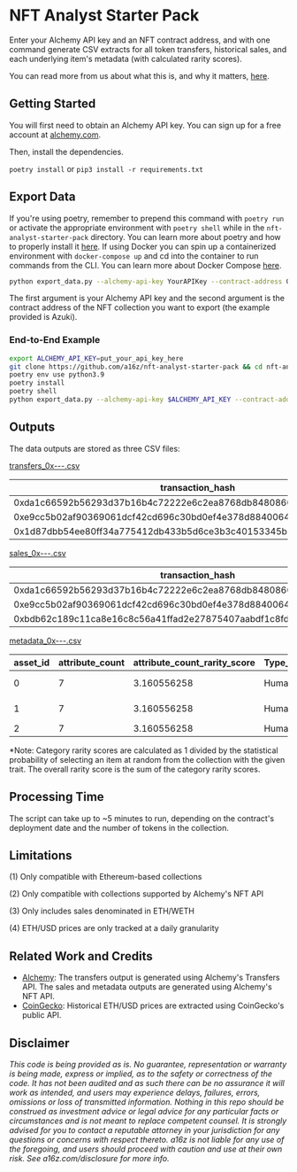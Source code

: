 # NFT Analyst Starter Pack

Enter your Alchemy API key and an NFT contract address, and with one command generate CSV extracts for all token transfers, historical sales, and each underlying item's metadata (with calculated rarity scores).

You can read more from us about what this is, and why it matters, [here](https://a16z.com/2022/03/18/nft-starter-pack-analyze-data-metadata-build-tools).

## Getting Started

You will first need to obtain an Alchemy API key. You can sign up for a free account at [alchemy.com](https://www.alchemy.com/).

Then, install the dependencies.

`poetry install` or `pip3 install -r requirements.txt`

## Export Data

If you're using poetry, remember to prepend this command with `poetry run` or activate the appropriate environment with `poetry shell` while in the `nft-analyst-starter-pack` directory. You can learn more about poetry and how to properly install it [here](https://python-poetry.org/docs/). If using Docker you can spin up a containerized environment with `docker-compose up` and cd into the container to run commands from the CLI. You can learn more about Docker Compose [here](https://docs.docker.com/compose/).

```bash
python export_data.py --alchemy-api-key YourAPIKey --contract-address 0xED5AF388653567Af2F388E6224dC7C4b3241C544
```

The first argument is your Alchemy API key and the second argument is the contract address of the NFT collection you want to export (the example provided is Azuki).

### End-to-End Example

```bash
export ALCHEMY_API_KEY=put_your_api_key_here
git clone https://github.com/a16z/nft-analyst-starter-pack && cd nft-analyst-starter-pack
poetry env use python3.9
poetry install
poetry shell
python export_data.py --alchemy-api-key $ALCHEMY_API_KEY --contract-address 0xED5AF388653567Af2F388E6224dC7C4b3241C544
```

## Outputs

The data outputs are stored as three CSV files:

[transfers_0x---.csv](https://github.com/a16z/nft-analyst-starter-pack/blob/main/transfers_0xED5AF388653567Af2F388E6224dC7C4b3241C544.csv)

|transaction_hash                                                  |block_number|date   |asset_id|from_address                              |to_address                                |log_index|value|
|------------------------------------------------------------------|------------|-------|--------|------------------------------------------|------------------------------------------|---------|-----|
|0xda1c66592b56293d37b16b4c72222e6c2ea8768db8480860132ad9b0d723c719|17090650    |4/20/23|1200    |0x29c0f446b983d002a8d110aee7e904426da5327f|0x7d88f221e9ecef9eef118e0d0e8a47f81b37e0b6|178      |1    |
|0xe9cc5b02af90369061dcf42cd696c30bd0ef4e378d88400645322eb65dc51f03|17090502    |4/20/23|4693    |0xeecba4834ca010c0ced9b2ed8b7050f5229667b8|0x53bf035f62f27dd99f8afc867abf328c218aaa03|439      |1    |
|0x1d87dbb54ee80ff34a775412db433b5d6ce3b3c40153345b53c9acb234be67e8|17090095    |4/20/23|5406    |0x703229ec1005fba3108883b8a094ea206fc1e161|0xe52cec0e90115abeb3304baa36bc2655731f7934|364      |1    |


[sales_0x---.csv](https://github.com/a16z/nft-analyst-starter-pack/blob/main/sales_0xED5AF388653567Af2F388E6224dC7C4b3241C544.csv)

|transaction_hash                                                  |block_number|date   |asset_id|marketplace|seller                                    |buyer                                     |maker                                     |taker                                     |sale_price_eth|sale_price_usd|protocol_fee_eth|protocol_fee_usd|royalty_fee_eth|royalty_fee_usd|quantity|
|------------------------------------------------------------------|------------|-------|--------|-----------|------------------------------------------|------------------------------------------|------------------------------------------|------------------------------------------|--------------|--------------|----------------|----------------|---------------|---------------|--------|
|0xda1c66592b56293d37b16b4c72222e6c2ea8768db8480860132ad9b0d723c719|17090650    |4/20/23|1200    |blur       |0x29c0f446b983d002a8d110aee7e904426da5327f|0x7d88f221e9ecef9eef118e0d0e8a47f81b37e0b6|0x29c0f446b983d002a8d110aee7e904426da5327f|0x7d88f221e9ecef9eef118e0d0e8a47f81b37e0b6|16.29         |31544.37825   |0               |0               |0.08145        |157.7218912    |1       |
|0xe9cc5b02af90369061dcf42cd696c30bd0ef4e378d88400645322eb65dc51f03|17090502    |4/20/23|4693    |seaport    |0xeecba4834ca010c0ced9b2ed8b7050f5229667b8|0x53bf035f62f27dd99f8afc867abf328c218aaa03|0x53bf035f62f27dd99f8afc867abf328c218aaa03|0xeecba4834ca010c0ced9b2ed8b7050f5229667b8|17.7375       |34347.35477   |0.4125          |798.7756923     |0.825          |1597.551385    |1       |
|0xbdb62c189c11ca8e16c8c56a41ffad2e27875407aabdf1c8fd3cb9cc505966cf|17089646    |4/20/23|8516    |blur       |0xdc2d12cdefe1b3b9060692a5d47015d219286077|0xfa89ec40699bbfd749c4eb6643dc2b22ff0e2aa6|0xdc2d12cdefe1b3b9060692a5d47015d219286077|0xfa89ec40699bbfd749c4eb6643dc2b22ff0e2aa6|15.16         |29356.21696   |0               |0               |0.758          |1467.810848    |1       |



[metadata_0x---.csv](https://github.com/a16z/nft-analyst-starter-pack/blob/main/metadata_0xED5AF388653567Af2F388E6224dC7C4b3241C544.csv)

|asset_id|attribute_count|attribute_count_rarity_score|Type_attribute|Type_rarity_score|Hair_attribute|Hair_rarity_score|Clothing_attribute   |Clothing_rarity_score|Eyes_attribute|Eyes_rarity_score|Mouth_attribute|Mouth_rarity_score|Offhand_attribute|Offhand_rarity_score|Background_attribute|Background_rarity_score|Ear_attribute|Ear_rarity_score|Headgear_attribute|Headgear_rarity_score|Neck_attribute|Neck_rarity_score|Face_attribute|Face_rarity_score|Special_attribute|Special_rarity_score|overall_rarity_score|
|--------|---------------|----------------------------|--------------|-----------------|--------------|-----------------|---------------------|---------------------|--------------|-----------------|---------------|------------------|-----------------|--------------------|--------------------|-----------------------|-------------|----------------|------------------|---------------------|--------------|-----------------|--------------|-----------------|-----------------|--------------------|--------------------|
|0       |7              |3.160556258                 |Human         |1.108893324      |Water         |476.1904762      |Pink Oversized Kimono|140.8450704          |Striking      |24.50980392      |Frown          |27.54820937       |Monkey King Staff|68.96551724         |Off White A         |5.512679162            |             |1.222344457     |                  |1.535626536          |              |1.290988897      |              |1.47275405       |                 |1.067121972         |754.4300418         |
|1       |7              |3.160556258                 |Human         |1.108893324      |Pink Hairband |129.8701299      |White Qipao with Fur |119.047619           |Daydreaming   |25.83979328      |Lipstick       |24.50980392       |Gloves           |90.09009009         |Off White D         |5.025125628            |             |1.222344457     |                  |1.535626536          |              |1.290988897      |              |1.47275405       |                 |1.067121972         |405.2408473         |
|2       |7              |3.160556258                 |Human         |1.108893324      |Pink Flowy    |114.9425287      |Vest                 |62.5                 |Ruby          |26.24671916      |Chewing        |28.49002849       |                 |3.159557662         |Red                 |9.940357853            |Red Tassel   |303.030303      |                  |1.535626536          |              |1.290988897      |              |1.47275405       |                 |1.067121972         |557.945436          |


*Note: Category rarity scores are calculated as 1 divided by the statistical probability of selecting an item at random from the collection with the given trait. The overall rarity score is the sum of the category rarity scores.

## Processing Time

The script can take up to ~5 minutes to run, depending on the contract's deployment date and the number of tokens in the collection.

## Limitations

(1) Only compatible with Ethereum-based collections

(2) Only compatible with collections supported by Alchemy's NFT API

(3) Only includes sales denominated in ETH/WETH

(4) ETH/USD prices are only tracked at a daily granularity

## Related Work and Credits
- [Alchemy](https://www.alchemy.com/): The transfers output is generated using Alchemy's Transfers API. The sales and metadata outputs are generated using Alchemy's NFT API.
- [CoinGecko](https://www.coingecko.com/): Historical ETH/USD prices are extracted using CoinGecko's public API.

## Disclaimer
_This code is being provided as is. No guarantee, representation or warranty is being made, express or implied, as to the safety or correctness of the code. It has not been audited and as such there can be no assurance it will work as intended, and users may experience delays, failures, errors, omissions or loss of transmitted information. Nothing in this repo should be construed as investment advice or legal advice for any particular facts or circumstances and is not meant to replace competent counsel. It is strongly advised for you to contact a reputable attorney in your jurisdiction for any questions or concerns with respect thereto. a16z is not liable for any use of the foregoing, and users should proceed with caution and use at their own risk. See a16z.com/disclosure for more info._
